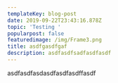 ```yaml
---
templateKey: blog-post
date: 2019-09-22T23:43:16.878Z
topic: 'Testing '
popularpost: false
featuredimage: /img/Frame3.png
title: asdfgasdfgaf
description: asdfasdfsadfasdfasdf
---
```

asdfasdfasdasdfasdfasdffasdf
